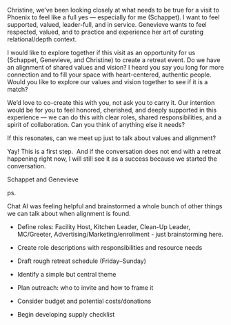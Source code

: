 

Christine, we’ve been looking closely at what needs to be true for a visit to Phoenix to feel like a full yes — especially for me (Schappet). I want to feel supported, valued, leader-full, and in service. Genevieve wants to feel respected, valued, and to practice and experience her art of curating relational/depth context.

I would like to explore together if this visit as an opportunity for us (Schappet, Genevieve, and Christine) to create a retreat event. Do we have an alignment of shared values and vision? I heard you say you long for more connection and to fill your space with heart-centered, authentic people. Would you like to explore our values and vision together to see if it is a match?

We’d love to co-create this with you, not ask you to carry it. Our intention would be for you to feel honored, cherished, and deeply supported in this experience — we can do this with clear roles, shared responsibilities, and a spirit of collaboration. Can you think of anything else it needs?

If this resonates, can we meet up just to talk about values and alignment? 

Yay! This is a first step.  And if the conversation does not end with a retreat happening right now, I will still see it as a success because we started the conversation.

Schappet and Genevieve

ps.

Chat AI was feeling helpful and brainstormed a whole bunch of other things we can talk about when alignment is found. 

- Define roles: Facility Host, Kitchen Leader, Clean-Up Leader, MC/Greeter, Advertising/Marketing/enrollment - just brainstorming here.
    
- Create role descriptions with responsibilities and resource needs
    
- Draft rough retreat schedule (Friday–Sunday)
    
- Identify a simple but central theme
    
- Plan outreach: who to invite and how to frame it
    
- Consider budget and potential costs/donations
    
- Begin developing supply checklist